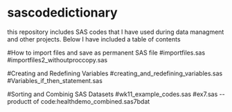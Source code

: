 # sascodedictionary
this repository includes SAS codes that I have used during data managment and other projects. Below I have included a table of contents

#How to import files and save as permanent SAS file
	#importfiles.sas
  #importfiles2_withoutproccopy.sas

#Creating and Redefining Variables
  #creating_and_redefining_variables.sas
  #Variables_if_then_statement.sas

#Sorting and Combinig SAS Datasets
  #wk11_example_codes.sas
  #ex7.sas -- productt of code:healthdemo_combined.sas7bdat	

